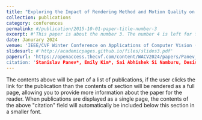 ```yaml
---
title: "Exploring the Impact of Rendering Method and Motion Quality on Model Performance when Using a Multi-view Synthetic Data for Action Recognition"
collection: publications
category: conferences
permalink: #/publication/2015-10-01-paper-title-number-3
excerpt: #'This paper is about the number 3. The number 4 is left for future work.'
date: Janurary 2024
venue: 'IEEE/CVF Winter Conference on Applications of Computer Vision (WACV 2024)'
slidesurl: #'http://academicpages.github.io/files/slides3.pdf'
paperurl: 'https://openaccess.thecvf.com/content/WACV2024/papers/Panev_Exploring_the_Impact_of_Rendering_Method_and_Motion_Quality_on_WACV_2024_paper.pdf;
citation: 'Stanislav Panev*, Emily Kim*, Sai Abhishek Si Namburu, Desislava Nikolova, Celso de Melo, Fernando De la Torre, Jessica Hodgins (2015). &quot;Exploring the Impact of Rendering Method and Motion Quality on Model Performance when Using a Multi-view Synthetic Data for Action Recognition.&quot; <i>IEEE/CVF Winter Conference on Applications of Computer Vision (WACV 2024)</i>.'
---
```


The contents above will be part of a list of publications, if the user clicks the link for the publication than the contents of section will be rendered as a full page, allowing you to provide more information about the paper for the reader. When publications are displayed as a single page, the contents of the above "citation" field will automatically be included below this section in a smaller font.
